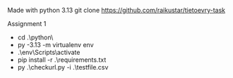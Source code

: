 Made with python 3.13 
git clone https://github.com/raikustar/tietoevry-task

Assignment 1

* cd .\python\
* py -3.13 -m virtualenv env
* .\env\Scripts\activate
* pip install -r .\requirements.txt
* py .\checkurl.py -i .\testfile.csv
